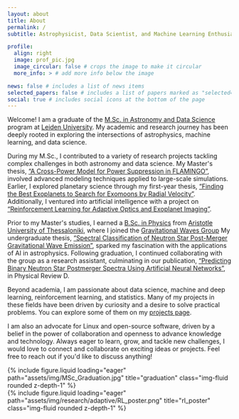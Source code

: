 ```yaml
---
layout: about
title: About
permalink: /
subtitle: Astrophysicist, Data Scientist, and Machine Learning Enthusiast

profile:
  align: right
  image: prof_pic.jpg
  image_circular: false # crops the image to make it circular
  more_info: > # add more info below the image

news: false # includes a list of news items
selected_papers: false # includes a list of papers marked as "selected={true}"
social: true # includes social icons at the bottom of the page
---
```


Welcome! I am a graduate of the [M.Sc. in Astronomy and Data Science](https://www.universiteitleiden.nl/en/education/study-programmes/master/astronomy/astronomy-and-data-science) program at [Leiden University](https://www.universiteitleiden.nl/en). My academic and research journey has been deeply rooted in exploring the intersections of astrophysics, machine learning, and data science.

During my M.Sc., I contributed to a variety of research projects tackling complex challenges in both astronomy and data science. My Master's thesis, [“A Cross-Power Model for Power Suppression in FLAMINGO”](/projects/FLAMINGO/), involved advanced modeling techniques applied to large-scale simulations. Earlier, I explored planetary science through my first-year thesis, [“Finding the Best Exoplanets to Search for Exomoons by Radial Velocity”](/projects/exomoons/). Additionally, I ventured into artificial intelligence with a project on [“Reinforcement Learning for Adaptive Optics and Exoplanet Imaging”](/projects/RLAdaptive/).

Prior to my Master's studies, I earned a [B.Sc. in Physics](https://www.physics.auth.gr/en/) from [Aristotle University of Thessaloniki](https://www.auth.gr/en), where I joined the [Gravitational Waves Group](https://niksterg.github.io/gw-group/) My undergraduate thesis, [“Spectral Classification of Neutron Star Post-Merger Gravitational Wave Emission”](/projects/spectral/), sparked my fascination with the applications of AI in astrophysics. Following graduation, I continued collaborating with the group as a research assistant, culminating in our publication, [“Predicting Binary Neutron Star Postmerger Spectra Using Artificial Neural Networks”](https://ui.adsabs.harvard.edu/abs/2024PhRvD.110f3008P), in Physical Review D.

Beyond academia, I am passionate about data science, machine and deep learning, reinforcement learning, and statistics. Many of my projects in these fields have been driven by curiosity and a desire to solve practical problems. You can explore some of them on my [projects page](/projects).

I am also an advocate for Linux and open-source software, driven by a belief in the power of collaboration and openness to advance knowledge and technology. Always eager to learn, grow, and tackle new challenges, I would love to connect and collaborate on exciting ideas or projects. Feel free to reach out if you'd like to discuss anything!

<div class="row">
  <div class="col-sm mt-3 mt-md-0">
    {% include figure.liquid loading="eager" path="assets/img/MSc_Graduation.jpg" title="graduation" class="img-fluid rounded z-depth-1" %}
  </div>
  <div class="col-sm mt-3 mt-md-0">
    {% include figure.liquid loading="eager" path="assets/img/research/adaptive/RL_poster.png" title="rl_poster" class="img-fluid rounded z-depth-1" %}
  </div>
</div>
